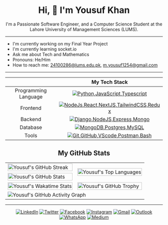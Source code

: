 <div
  align="center"
>

# Hi, 👋 I'm Yousuf Khan
I'm a Passionate Software Engineer, and a Computer Science Student at the Lahore University of Management Sciences (LUMS).
</div>
<hr>

- I'm currently working on my Final Year Project
- I'm currently learning socket.io
- Ask me about Tech and Mathematics
- Pronouns: He/Him
- How to reach me: [24100286@lums.edu.pk](mailto:24100286@lums.edu.pk), [m.yousuf1254@gmail.com](mailto:m.yousuf1254@gmail.com) 
<hr>

<div align=center>

||My Tech Stack|
|:-:|:-:|
|Programming Language | [![Python,JavaScript,Typescript](https://skillicons.dev/icons?i=python,js,ts)](https://skillicons.dev)|
|Frontend | [![NodeJs,React,NextJS,TailwindCSS,Redux](https://skillicons.dev/icons?i=nodejs,react,nextjs,tailwindcss,redux)](https://skillicons.dev)|
|Backend | [![Django,NodeJS,Express,Mongo](https://skillicons.dev/icons?i=django,nodejs,expressjs,mongo)](https://skillicons.dev)|
|Database | [![MongoDB,Postgres,MySQL](https://skillicons.dev/icons?i=mongodb,postgres,mysql)](https://skillicons.dev)|
|Tools | [![Git,GitHub,VScode,Postman,Bash](https://skillicons.dev/icons?i=git,github,vscode,postman,bash)](https://skillicons.dev)|

## My GitHub Stats

<table>
  <tr>
    <td>
      <img
        style="width:100%"
        src="https://github-readme-streak-stats.herokuapp.com/?user=Yousuf24100286&theme=radical&width=100%"
        alt="Yousuf's GitHub Streak"
      />
    </td>
    <td
      rowspan="2" 
    >
      <img
        style="width:100%"
        src="https://github-readme-stats.vercel.app/api/top-langs/?username=Yousuf24100286&theme=radical"
        alt="Yousuf's Top Languages"
      />
    </td>
  </tr>
  <tr>
    <td>
      <img
        style="width:100%"
        src="https://github-readme-stats.vercel.app/api?username=Yousuf24100286&show_icons=true&theme=radical&count_private=true&width=100%"
        alt="Yousuf's GitHub Stats"
      />
    </td>
  </tr>
  <tr>
    <td>
      <img
        style="width:100%"
        src="https://wakatime.com/share/@Yousuf24100286/4164068c-b5ec-4a7c-8afd-d620c6f868f7.svg"
        alt="Yousuf's Wakatime Stats"
      />
<!--  src="https://github-readme-stats.vercel.app/api/wakatime?username=Yousuf24100286&theme=radical&v=2&range=all_time" -->
    </td>
    <td>
      <img
        style="width:100%; height:100%"
        src="https://github-profile-trophy.vercel.app/?username=Yousuf24100286&column=3&theme=radical&no-bg=true&margin-w=5&margin-h=5"
        alt="Yousuf's GitHub Trophy"
      />
    </td>
  </tr>
  <tr>
    <td
      colspan="2"
    >
      <img
        src="https://github-readme-activity-graph.vercel.app/graph?username=Yousuf24100286&bg_color=141321&color=a9fef7&line=fe428e&point=f8d847&area=true"
        alt="Yousuf's GitHub Activity Graph" 
      />
    </td>
  </tr>
</table>

<hr>

[![LinkedIn](https://img.shields.io/badge/LinkedIn-0077B5?style=for-the-badge&logo=linkedin&logoColor=white)](https://www.linkedin.com/in/myk1254/)
[![Twitter](https://img.shields.io/badge/Twitter-1DA1F2?style=for-the-badge&logo=twitter&logoColor=white)](https://twitter.com/m_yousuf1254)
[![Facebook](https://img.shields.io/badge/Facebook-1877F2?style=for-the-badge&logo=facebook&logoColor=white)](https://www.facebook.com/M.Yousuf1254)
[![Instagram](https://img.shields.io/badge/Instagram-E4405F?style=for-the-badge&logo=instagram&logoColor=white)](https://www.instagram.com/m.yousuf1254/)
[![Gmail](https://img.shields.io/badge/Gmail-D14836?style=for-the-badge&logo=gmail&logoColor=white)](mailto:m.yousuf1254@gmail.com)
[![Outlook](https://img.shields.io/badge/Outlook-0078D4?style=for-the-badge&logo=microsoft-outlook&logoColor=white)](mailto:24100286@lums.edu.pk)
[![WhatsApp](https://img.shields.io/badge/WhatsApp-25D366?style=for-the-badge&logo=whatsapp&logoColor=white)](https://wa.me/923320459299)
[![Medium](https://img.shields.io/badge/Medium-12100E?style=for-the-badge&logo=medium&logoColor=white)](https://medium.com/@m.yousuf1254)


</div>
<!--
**Yousuf24100286/Yousuf24100286** is a ✨ _special_ ✨ repository because its `README.md` (this file) appears on your GitHub profile.

Here are some ideas to get you started:

- 🔭 I’m currently working on ...
- 🌱 I’m currently learning ...
- 👯 I’m looking to collaborate on ...
- 🤔 I’m looking for help with ...
- 💬 Ask me about ...
- 📫 How to reach me: ...
- 😄 Pronouns: ...
- ⚡ Fun fact: ...
-->
